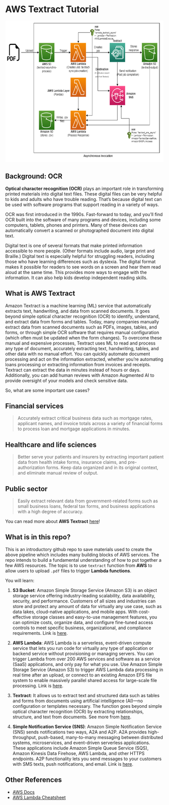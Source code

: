 # AWS Textract Tutorial

<p align='center'>
    <img src="https://raw.githubusercontent.com/yiqiao-yin/aws-textract-tutorial/main/diagram/textract-diagram-v7.png" width=630 height=450></img>
</p>

## Background: OCR

**Optical character recognition (OCR)** plays an important role in transforming printed materials into digital text files. These digital files can be very helpful to kids and adults who have trouble reading. That’s because digital text can be used with software programs that support reading in a variety of ways.

OCR was first introduced in the 1990s. Fast-forward to today, and you’ll find OCR built into the software of many programs and devices, including some computers, tablets, phones and printers. Many of these devices can automatically convert a scanned or photographed document into digital text.

Digital text is one of several formats that make printed information accessible to more people. (Other formats include audio, large print and Braille.) Digital text is especially helpful for struggling readers, including those who have learning differences such as dyslexia. The digital format makes it possible for readers to see words on a screen and hear them read aloud at the same time. This provides more ways to engage with the information. It can also help kids develop independent reading skills.

## What is AWS Textract

Amazon Textract is a machine learning (ML) service that automatically extracts text, handwriting, and data from scanned documents. It goes beyond simple optical character recognition (OCR) to identify, understand, and extract data from forms and tables. Today, many companies manually extract data from scanned documents such as PDFs, images, tables, and forms, or through simple OCR software that requires manual configuration (which often must be updated when the form changes). To overcome these manual and expensive processes, Textract uses ML to read and process any type of document, accurately extracting text, handwriting, tables, and other data with no manual effort. You can quickly automate document processing and act on the information extracted, whether you’re automating loans processing or extracting information from invoices and receipts. Textract can extract the data in minutes instead of hours or days. Additionally, you can add human reviews with Amazon Augmented AI to provide oversight of your models and check sensitive data.

So, what are some important use cases?

## Financial services

> Accurately extract critical business data such as mortgage rates, applicant names, and invoice totals across a variety of financial forms to process loan and mortgage applications in minutes.

## Healthcare and life sciences

> Better serve your patients and insurers by extracting important patient data from health intake forms, insurance claims, and pre-authorization forms. Keep data organized and in its original context, and eliminate manual review of output. 

## Public sector

> Easily extract relevant data from government-related forms such as small business loans, federal tax forms, and business applications with a high degree of accuracy.

You can read more about **AWS Textract** [here](https://aws.amazon.com/textract/)!

## What is in this repo?

This is an introductory github repo to save materials used to create the above pipeline which includes many building blocks of AWS services. The repo intends to build a fundamental understanding of how to put together a few AWS resources. The topic is to use `textract` function from **AWS** to allow users to upload `.pdf` files to trigger **Lambda functions**.

You will learn:

1. **S3 Bucket**: Amazon Simple Storage Service (Amazon S3) is an object storage service offering industry-leading scalability, data availability, security, and performance. Customers of all sizes and industries can store and protect any amount of data for virtually any use case, such as data lakes, cloud-native applications, and mobile apps. With cost-effective storage classes and easy-to-use management features, you can optimize costs, organize data, and configure fine-tuned access controls to meet specific business, organizational, and compliance requirements. Link is [here](https://aws.amazon.com/s3/).

2. **AWS Lambda**: AWS Lambda is a serverless, event-driven compute service that lets you run code for virtually any type of application or backend service without provisioning or managing servers. You can trigger Lambda from over 200 AWS services and software as a service (SaaS) applications, and only pay for what you use. Use Amazon Simple Storage Service (Amazon S3) to trigger AWS Lambda data processing in real time after an upload, or connect to an existing Amazon EFS file system to enable massively parallel shared access for large-scale file processing. Link is [here](https://aws.amazon.com/lambda/#:~:text=AWS%20Lambda%20is%20a%20serverless,pay%20for%20what%20you%20use.).

3. **Textract**: It allows us to extract text and structured data such as tables and forms from documents using artificial intelligence (AI)—no configuration or templates necessary. The function goes beyond simple optical character recognition (OCR) by extracting relationships, structure, and text from documents. See more from [here](https://aws.amazon.com/textract/).

4. **Simple Notification Service (SNS)**: Amazon Simple Notification Service (SNS) sends notifications two ways, A2A and A2P. A2A provides high-throughput, push-based, many-to-many messaging between distributed systems, microservices, and event-driven serverless applications. These applications include Amazon Simple Queue Service (SQS), Amazon Kinesis Data Firehose, AWS Lambda, and other HTTPS endpoints. A2P functionality lets you send messages to your customers with SMS texts, push notifications, and email. Link is [here](https://aws.amazon.com/sns/). 


## Other References

<ul>
<li><a href="https://docs.aws.amazon.com/">AWS Docs</a></li>
<li><a href="https://github.com/srcecde/aws-lambda-cheatsheet">AWS Lambda Cheatsheet</a></li>
</ul>
